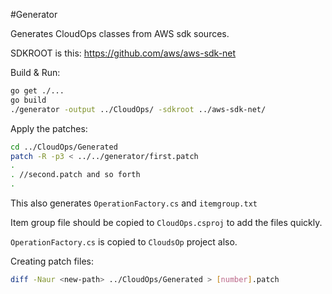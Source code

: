 #Generator

Generates CloudOps classes from AWS sdk sources.

SDKROOT is this: https://github.com/aws/aws-sdk-net

Build & Run:

```bash
go get ./...
go build 
./generator -output ../CloudOps/ -sdkroot ../aws-sdk-net/
```

Apply the patches:

```bash
cd ../CloudOps/Generated
patch -R -p3 < ../../generator/first.patch
.
. //second.patch and so forth 
.
```

This also generates `OperationFactory.cs` and `itemgroup.txt`

Item group file should be copied to `CloudOps.csproj` to add the files quickly.

`OperationFactory.cs` is copied to `CloudsOp` project also.

Creating patch files:

```bash
diff -Naur <new-path> ../CloudOps/Generated > [number].patch
```